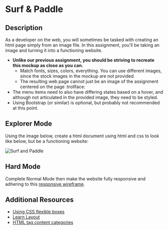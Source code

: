# Surf & Paddle

## Description

As a developer on the web, you will sometimes be tasked with creating an html page simply from an image file.  In this assignment, you&#x27;ll be taking an image and turning it into a functioning website.

* **Unlike our previous assignment, you should be striving to recreate this mockup as close as you can.**
  * Match fonts, sizes, colors, everything. You can use different images, since the stock images in the mockup are not provided.
  * The resulting web page cannot just be an image of the assignment centered on the page :trollface:
* The menu items need to also have differing states based on a hover, and although not articulated in the provided image, they need to be styled.
* Using Bootstrap (or similar) is optional, but probably not recommended at this point.

## Explorer Mode

Using the image below, create a html document using html and css to look like below, but be a functioning website:

![Surf and Paddle](https://dl.dropboxusercontent.com/u/4024808/tiy/surf-and-paddle.png)

## Hard Mode

Complete Normal Mode then make the website fully responsive and adhering to this [responsive wireframe](https://dl.dropboxusercontent.com/u/4024808/tiy/surf-and-paddle-responsive.pdf).

## Additional Resources

* [Using CSS flexible boxes](https://developer.mozilla.org/en-US/docs/Web/CSS/CSS_Flexible_Box_Layout/Using_CSS_flexible_boxes)
* [Learn Layout](http://learnlayout.com/)
* [HTML tag content categories](https://developer.mozilla.org/en-US/docs/Web/Guide/HTML/Content_categories)
